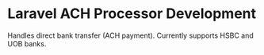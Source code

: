 # Laravel ACH Processor Development
Handles direct bank transfer (ACH payment). Currently supports HSBC and UOB banks.
